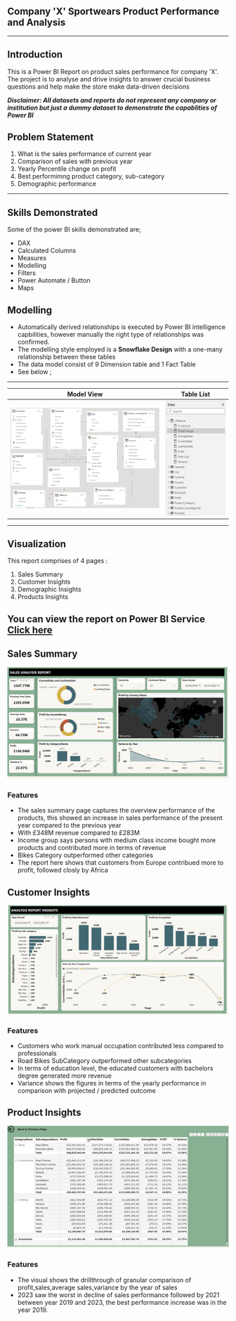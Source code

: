 ## Company 'X' Sportwears Product Performance and Analysis

---
## Introduction
This is a Power BI Report on product sales performance for company 'X'. The project is to analyse and drive insights to answer crucial business questions and help make the store make data-driven decisions

**_Disclaimer: All datasets and reports  do not represent any company or institution but just a dummy dataset to demonstrate the capablities of Power BI_**

## Problem Statement
1. What is the sales performance of current year
2. Comparison of sales with previous year
3. Yearly Percentile change on profit
4. Best performimng product category, sub-category
5. Demographic performance
---
## Skills Demonstrated
Some of the power BI skills demonstrated are;
- DAX
- Calculated Columns
- Measures
- Modelling
- Filters
- Power Automate / Button
- Maps
## Modelling
- Automatically derived relationships is executed by Power BI intelligence capbilities, however manually the right type of relationships was confirmed.
- The modelling style employed is a **Snowflake Design** with a one-many relationship between these tables
- The data model consist of 9 Dimension table and 1 Fact Table
- See below ;
---
  Model View               |     Table List
:-------------------------:|:-------------------------:
![](Model_View.PNG)        | ![](FactDimtable.PNG)
---
## Visualization
This report comprises of 4 pages :
1. Sales Summary
2. Customer Insights
3. Demographic Insights
4. Products Insights

You can view the report on Power BI Service [Click here](https://app.powerbi.com/groups/me/reports/48e0c48b-5b3e-4474-9e3c-5e81abc3115c/ReportSection?experience=power-bi)
---

## Sales Summary
![](Sales1.png)
### Features
- The sales summary page captures the overview performance of the products, this showed an increase in sales performance of the present year compared to the previous year
- With £348M revenue compared to £283M
- Income group says persons with medium class income bought more products and contributed more in terms of revenue
- Bikes Category outperformed other categories
- The report here shows that customers from Europe contribued more to profit, followed closly by Africa


## Customer Insights
![](Sales2.png)
### Features
- Customers who work manual occupation contributed less compared to professionals
- Road Bikes SubCategory outperformed other subcategories
- In terms of education level, the educated customers with bachelors degree generated more revenue
- Variance shows the figures in terms of the yearly performance in comparison with projected / predicted outcome
 

## Product Insights
![](Sales3.png)
### Features
- The visual shows the drillthrough of granular comparison of profit,sales,average sales,variance by the year of sales
- 2023 saw the worst in decline of sales performance followed by 2021 between year 2019 and 2023, the best performance increase was in the year 2019.
  





 


  

  


